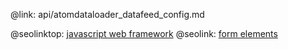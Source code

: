 @link: api/atomdataloader_datafeed_config.md

@seolinktop: [javascript web framework](https://webix.com)
@seolink: [form elements](https://webix.com/widget/form/)